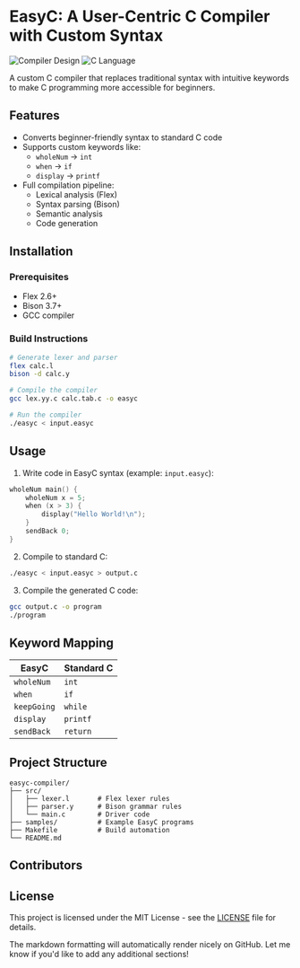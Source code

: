 
# EasyC: A User-Centric C Compiler with Custom Syntax

![Compiler Design](https://img.shields.io/badge/Subject-Compiler_Design-blue) 
![C Language](https://img.shields.io/badge/Language-C-yellowgreen)

A custom C compiler that replaces traditional syntax with intuitive keywords to make C programming more accessible for beginners.

## Features

- Converts beginner-friendly syntax to standard C code
- Supports custom keywords like:
  - `wholeNum` → `int`
  - `when` → `if` 
  - `display` → `printf`
- Full compilation pipeline:
  - Lexical analysis (Flex)
  - Syntax parsing (Bison)
  - Semantic analysis
  - Code generation

## Installation

### Prerequisites
- Flex 2.6+
- Bison 3.7+
- GCC compiler

### Build Instructions
```bash
# Generate lexer and parser
flex calc.l
bison -d calc.y

# Compile the compiler
gcc lex.yy.c calc.tab.c -o easyc

# Run the compiler
./easyc < input.easyc
```

## Usage

1. Write code in EasyC syntax (example: `input.easyc`):
```c
wholeNum main() {
    wholeNum x = 5;
    when (x > 3) {
        display("Hello World!\n");
    }
    sendBack 0;
}
```

2. Compile to standard C:
```bash
./easyc < input.easyc > output.c
```

3. Compile the generated C code:
```bash
gcc output.c -o program
./program
```

## Keyword Mapping

| EasyC | Standard C |
|-------|------------|
| `wholeNum` | `int` |
| `when` | `if` |
| `keepGoing` | `while` |
| `display` | `printf` |
| `sendBack` | `return` |

## Project Structure

```
easyc-compiler/
├── src/
│   ├── lexer.l       # Flex lexer rules
│   ├── parser.y      # Bison grammar rules
│   └── main.c        # Driver code
├── samples/          # Example EasyC programs
├── Makefile          # Build automation
└── README.md
```

## Contributors


## License

This project is licensed under the MIT License - see the [LICENSE](LICENSE) file for details.

The markdown formatting will automatically render nicely on GitHub. Let me know if you'd like to add any additional sections!
